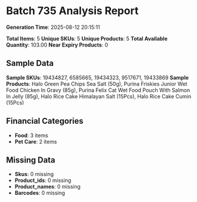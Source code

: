 # Batch 735 Analysis Report

**Generation Time**: 2025-08-12 20:15:11

**Total Items**: 5
**Unique SKUs**: 5
**Unique Products**: 5
**Total Available Quantity**: 103.00
**Near Expiry Products**: 0

## Sample Data
**Sample SKUs**: 19434827, 6585665, 19434323, 9517671, 19433869
**Sample Products**: Halo Green Pea Chips Sea Salt (50g), Purina Friskies Junior Wet Food Chicken In Gravy (85g), Purina Felix Cat Wet Food Pouch With Salmon In Jelly (85g), Halo Rice Cake Himalayan Salt (15Pcs), Halo Rice Cake Cumin (15Pcs)

## Financial Categories
- **Food**: 3 items
- **Pet Care**: 2 items

## Missing Data
- **Skus**: 0 missing
- **Product_ids**: 0 missing
- **Product_names**: 0 missing
- **Barcodes**: 0 missing
